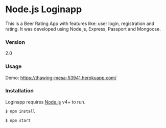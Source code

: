 # Node.js Loginapp

This is a Beer Rating App with features like: user login, registration and rating. It was developed using Node.js, Express, Passport and Mongoose.

### Version
2.0

### Usage
Demo: https://thawing-mesa-53941.herokuapp.com/

### Installation

Loginapp requires [Node.js](https://nodejs.org/) v4+ to run.

```sh
$ npm install
```

```sh
$ npm start
```
